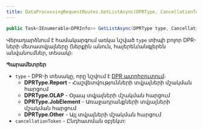 ```yaml
---
title: DataProcessingRequestRoutes.GetListAsync(DPRType, CancellationToken) մեթոդ
---
```


```c#
public Task<IEnumerable<DPRInfo>> GetListAsync(DPRType type, CancellationToken cancellationToken = default)
```

Վերադարձնում է համակարգում առկա նշված `type` տիպի բոլոր DPR-ների մետատվյալները (ներքին անուն, հայերեն/անգլերեն անվանումներ, տեսակ)։

**Պարամետրեր**

* `type` - DPR-ի տեսակը, որը նշվում է [DPR ատրիբուտում](../../../server_api/types/attributes/DPRAttribute.md)։
  * **DPRType.Report** - Հաշվետվությունների տվյալների մշակման հարցում
  * **DPRType.OLAP** - Օլապ տվյալների մշակման հարցում
  * **DPRType.JobElement** - Առաջադրանքների տվյալների մշակման հարցում
  * **DPRType.Other** - Այլ տվյալների մշակման հարցում
* `cancellationToken` - Ընդհատման օբյեկտ:
